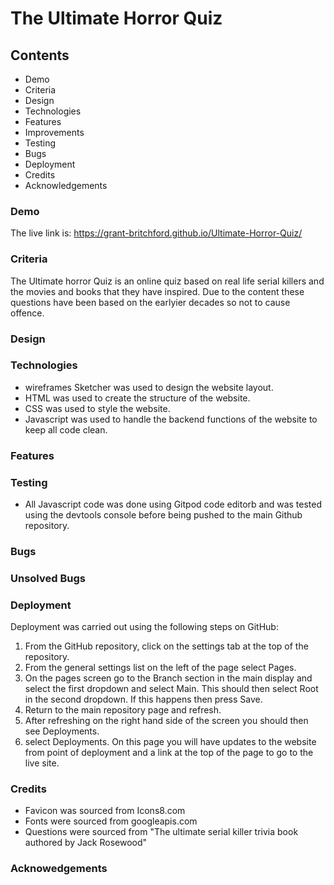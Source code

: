 # The Ultimate Horror Quiz

## Contents
- Demo
- Criteria
- Design
- Technologies
- Features
- Improvements
- Testing
- Bugs
- Deployment
- Credits
- Acknowledgements

### Demo

The live link is: https://grant-britchford.github.io/Ultimate-Horror-Quiz/

### Criteria

The Ultimate horror Quiz is an online quiz based on real life serial killers and the movies and books that they have inspired. Due to the content these questions have been based on the earlyier decades so not to cause offence.

### Design

### Technologies

- wireframes Sketcher was used to design the website layout.
- HTML was used to create the structure of the website.
- CSS was used to style the website.
- Javascript was used to handle the backend functions of the website to keep all code clean.

### Features

### Testing

- All Javascript code was done using Gitpod code editorb and was tested using the devtools console before being pushed to the main Github repository.

### Bugs

### Unsolved Bugs

### Deployment

Deployment was carried out using the following steps on GitHub:

1. From the GitHub repository, click on the settings tab at the top of the repository.
2. From the general settings list on the left of the page select Pages.
3. On the pages screen go to the Branch section in the main display and select the first dropdown and select Main. This should then select Root in the second dropdown. If this happens then press Save.
4. Return to the main repository page and refresh.
5. After refreshing on the right hand side of the screen you should then see Deployments.
6. select Deployments. On this page you will have updates to the website from point of deployment and a link at the top of the page to go to the live site.

### Credits

- Favicon was sourced from Icons8.com
- Fonts were sourced from googleapis.com
- Questions were sourced from "The ultimate serial killer trivia book authored by Jack Rosewood"

### Acknowedgements
